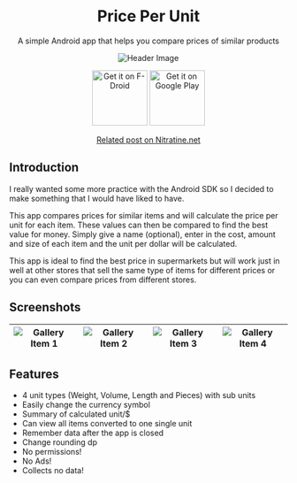 <h1 align="center">Price Per Unit</h1>
<p align="center">A simple Android app that helps you compare prices of similar products</p>

<div align="center">
    <img src="https://github.com/brentvollebregt/price-per-unit/blob/master/published_graphics/FeatureGraphic.png?raw=true" alt="Header Image">
</div>

<p align="center">
    <a href="https://f-droid.org/en/packages/net.nitratine.priceperunit/"><img src="https://nitratine.net/posts/price-per-unit/get-it-on-f-droid.png" alt="Get it on F-Droid" height="100"></a>
    <a href="https://play.google.com/store/apps/details?id=net.nitratine.priceperunit"><img src="https://nitratine.net/posts/price-per-unit/get-it-on-google-play.png" alt="Get it on Google Play" height="100"></a>
</p>

<p align="center">
    <a href="https://nitratine.net/price-per-unit/">Related post on Nitratine.net</a>
</p>

## Introduction
I really wanted some more practice with the Android SDK so I decided to make something that I would have liked to have.

This app compares prices for similar items and will calculate the price per unit for each item. These values can then be compared to find the best value for money. Simply give a name (optional), enter in the cost, amount and size of each item and the unit per dollar will be calculated.

This app is ideal to find the best price in supermarkets but will work just in well at other stores that sell the same type of items for different prices or you can even compare prices from different stores.

## Screenshots

| ![Gallery Item 1](https://github.com/brentvollebregt/price-per-unit/blob/master/published_graphics/Gallery1.png?raw=true) | ![Gallery Item 2](https://github.com/brentvollebregt/price-per-unit/blob/master/published_graphics/Gallery2.png?raw=true) | ![Gallery Item 3](https://github.com/brentvollebregt/price-per-unit/blob/master/published_graphics/Gallery3.png?raw=true) | ![Gallery Item 4](https://github.com/brentvollebregt/price-per-unit/blob/master/published_graphics/Gallery4.png?raw=true) |
|---------------------------------------------------------------------------------------------------------------------------|---------------------------------------------------------------------------------------------------------------------------|---------------------------------------------------------------------------------------------------------------------------|---------------------------------------------------------------------------------------------------------------------------|

## Features
- 4 unit types (Weight, Volume, Length and Pieces) with sub units
- Easily change the currency symbol
- Summary of calculated unit/$
- Can view all items converted to one single unit
- Remember data after the app is closed
- Change rounding dp
- No permissions!
- No Ads!
- Collects no data!
